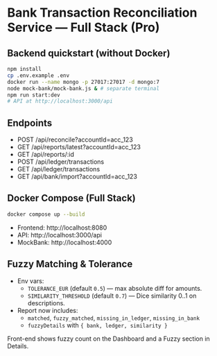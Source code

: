 # Bank Transaction Reconciliation Service — Full Stack (Pro)

## Backend quickstart (without Docker)
```bash
npm install
cp .env.example .env
docker run --name mongo -p 27017:27017 -d mongo:7
node mock-bank/mock-bank.js & # separate terminal
npm run start:dev
# API at http://localhost:3000/api
```

## Endpoints
- POST /api/reconcile?accountId=acc_123
- GET  /api/reports/latest?accountId=acc_123
- GET  /api/reports/:id
- POST /api/ledger/transactions
- GET  /api/ledger/transactions
- GET  /api/bank/import?accountId=acc_123

## Docker Compose (Full Stack)
```bash
docker compose up --build
```
- Frontend: http://localhost:8080
- API:      http://localhost:3000/api
- MockBank: http://localhost:4000


## Fuzzy Matching & Tolerance
- Env vars:
  - `TOLERANCE_EUR` (default `0.5`) — max absolute diff for amounts.
  - `SIMILARITY_THRESHOLD` (default `0.7`) — Dice similarity 0..1 on descriptions.
- Report now includes:
  - `matched`, `fuzzy_matched`, `missing_in_ledger`, `missing_in_bank`
  - `fuzzyDetails` with `{ bank, ledger, similarity }`

Front-end shows fuzzy count on the Dashboard and a Fuzzy section in Details.

